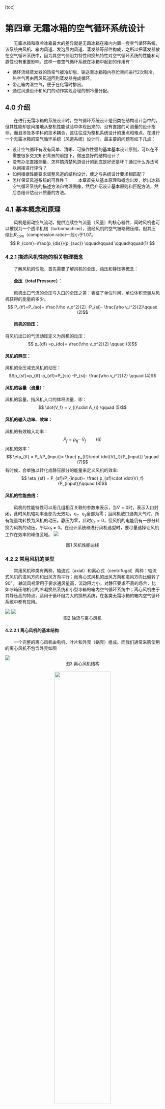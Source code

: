 [toc]

# 第四章    无霜冰箱的空气循环系统设计


&emsp;&emsp;无霜冰箱和直冷冰箱最大的差异就是无霜冰箱在箱内内置一套空气循环系统，该系统由风机、箱内风道、发泡层内风道、蒸发器等部件构成，之所以把蒸发器放在空气循环系统中，因为其空气侧阻力特性和换热特性对空气循环系统的性能和可靠性也有重要影响。这样一套空气循环系统在冰箱中起到的作用有：
* 循环流经蒸发器的热空气被冷却后，输送至冰箱箱内存贮空间进行2次制冷，热空气再由回风风道回到蒸发器完成循环。
* 带走箱内湿空气，便于在化霜时排出。
* 通过风道设计和风门的动作实现合理的制冷量分配。
  
## 4.0 介绍 
&emsp;&emsp;在进行无霜冰箱的系统设计时，空气循环系统设计是归类在结构设计当中的，但其性能却是间接地从整机性能试验中体现出来的，没有直接的可测量的设计指标，而且涉及多学科的技术耦合，这往往成为整机系统设计的重点和难点。在进行一个无霜冰箱的空气循环系统（风道系统）设计时，最主要的问题有如下几点：
* 设计空气循环有没有简单、清晰、可操作性强的基本基本设计原则，可以在不需要很多交叉知识背景的前提下，做出良好的结构设计？
* 没有办法直接测量，怎样搞清楚风道设计的到底是好还是坏？通过什么办法可以间接进行评价？
* 如何根据性能要求调整风道的结构设计，使之与系统设计要求相匹配？
* 怎样保证风道系统的可靠性？
&emsp;&emsp;本章首先从基本原理和概念出发，给出冰箱空气循环系统的描述方法和物理图像，然后介绍设计基本原则和匹配方法，然后总结评估设计质量的方法。

## 4.1 基本概念和原理
&emsp;&emsp;风机是驱动空气流动，提供连续空气流量（风量）的核心器件，同时风机也可以被视为一个透平机械（turbomachine），流经风机的空气被略微压缩，但其压缩比$R_{com}$（compression ratio)一般小于1.07。
$$ R_{com}=\frac{p_{dis}}{p_{suc}} \qquad\qquad \qquad\qquad(1) $$


### 4.2.1 描述风机性能的相关物理概念

&emsp;&emsp;了解风机的性能，首先需要了解风机的全压、动压和静压等概念：
#### &emsp;&emsp;全压（total Pressure）：
&emsp;&emsp;风机出口气流的全压与入口的全压之差：表征了单位时间，单位体积流量从风机获得的能量的多少。
$$ P_{tf}=P_{so}+ \frac{\rho v_o^2}{2} -P_{si}- \frac{\rho v_i^2}{2}\qquad (2)$$ 
#### &emsp;&emsp;风机的动压：
将风机出口的气流动压定义为风机的动压：
$$ p_{df} =p_{do}= \frac{\rho v_o^2}{2} \qquad (3)$$
#### 风机的静压：
风机的全压减去风机的动压：$$p_{sf}=p_{tf}-p_{df}=P_{so} -P_{si}- \frac{\rho v_i^2}{2} \qquad (4)$$
#### 风机的容量（流量）：
风机的容量，指风机入口的体积流量，即：
$$ \dot{V_f} = v_{i}\cdot A_{i} \qquad (5)$$
#### 风机的输入功率、效率：
风机的有效输入功率：
$$ P_f = p_{tf}\cdot \dot{V}_f \qquad (6)$$
风机的效率：
$$ \eta_{tf} = P_f/P_{input}= \frac{ p_{tf}\cdot \dot{V}_f}{P_{input}} \qquad (7)$$
有时候，会单独以转化成静压部分的能量来定义风机的效率:
$$ \eta_{sf} = P_{sf}/P_{input}= \frac{ p_{sf}\cdot \dot{V}_f}{P_{input}}\qquad (8)$$
#### 风机的性能曲线：
&emsp;&emsp;风机的性能特性可以用几组相互关联的参数来表示，当$\dot{V}=0$时，表示入口封闭，此时风机轴功率全部为无效功，$\eta_t$、$\eta_s$全部为零；当风机敞口通向大气时，所有能量均转换为风机的动压，静压为零，此时$\eta_s=0$，但风机的电能仍有一部分转换为风机的动压，所以$\eta_t \ne 0$。在设计系统和进行风机选型时，要尽量选择让风机工作在效率的峰值区域。
<img src = "fig_1_fan_curve.png">
<center> 图1 风机性能曲线 </center>

### 4.2.2 常用风机的类型
&emsp;&emsp;常用风机种类有两种，轴流式（axial）和离心式（centrifugal）两种：轴流式风机的进风方向和出风方向平行；而离心式风机的出风方向和进风方向比偏转了$90^\circ$， 轴流风机常用于要求通风量高，流动阻力小，对静压要求不高的场合，比如冰箱压缩机仓的冷凝换热系统和小型冰箱的箱内空气循环系统中；离心风机由于其静压高的特点，适用于循环阻力大的换热系统，在各类无霜冰箱的箱内空气循环系统中都有应用。

<img src = "axial_fan.jpg" >

<img src =  "centrifugal_fan.jpg">

<center>图2 轴流与离心风机
</center>

#### 4.2.2.1 离心风机的基本结构 
&emsp;&emsp;一个完整的离心风机由电机、叶片和外壳（蜗壳）组成。而我们通常采购使用的离心风机不包含外壳如图

<img src = "centrifugal_structural.png">
<center>图3 离心风机结构</center>
&emsp;&emsp;

<center><img src = "lixin.jpg" width="60% ">

图4 冰箱用离心风机结构</center>
&emsp;&emsp;离心风机通过叶片旋转产生的离心力将空气“甩”出而产生气流，离心风机产生的气流的静压比轴流风机要大，离心风机通常需要在外壳的配合下，将离开叶片的气流的流速降低，从而使动压转换成静压，以适应高流阻的应用环境,见图5。
<img src = "sp_centri_fan.png ">
图5 离心风机出口静压分布
&emsp;&emsp;离心风机产生的气流离开叶片时，既有径向速度又有切向速度，所以离心风机的叶片结构设计决定了离心风机的性能表现。
<center><img src = "blade_performance.png">
图5 叶片设计与性能曲线</center>


上图中是前向叶片和后向叶片的结构和性能曲线，前向叶片的末端向旋转方向弯曲，而后向叶片正好相反。前向叶片末端气流的流速较大，后向叶片流速较低。
在同等直径条件下：前向叶片的$P - \dot{Q}$曲线较为平坦,随着风量增加，其功率迅速升高，并且功率增加幅度也随风量增加而增加（$\frac{d^2 P}{d\dot{Q}^2}>0)$，容易产生过载现象;而后向叶片随着通风量增加，其功率曲线存在一个极值点，经过此点后，随着风量增加，需要输入的功率反而下降，不会产生过载现象。
&emsp;&emsp;通常在冰箱系统中，在同等系统阻力条件下，一般都选择后向叶片的离心风机，以获得最高的风量和最低的输入功率。
&emsp;&emsp;离心风机需要配套的外壳将出风导向机器的出风流道，同时降低出口流速，在降低流动阻力的同时提高出风的静压，这对于提升系统的性能和效率非常重要，在冰箱系统设计中，离心风机外壳（蜗壳）设计的优劣对于整机的制冷性能和噪音表现影响很大。


#### 系统阻力
&emsp;&emsp;当气流离开风扇开始在风道内流动，则会因摩擦损失部分能量，从风道入口到风道出口，气流的静压呈逐渐降低的趋势。总体而言，摩擦造成的静压损失和风道内的流速的平方呈正比，在管道截面不变的情况下，系统阻力曲线呈抛物线的形状。

$$ \Delta p  = a \frac{v^2}{D_h}$$

#### 风机定律
&emsp;&emsp;几何结构类似的风机，其性能可以通过风机定律很方便地获得，假设入口空气状态相同,则风机定律可以总结如下：
* 当风机直径$D_f$不变时：流量跟转速的一次方成正比；压力跟转速的立方成正比；功率和转速的立方成正比
  *  $ \dot{V} \propto N_f$ 
  * $ p_f \propto N_f^2$
  * $ P_f \propto N_f^3$
* 当风机转速$N_f$不变时：流量跟风机直径的三次方成正比；压力跟风机直径的平方成正比；输入功率跟风机直径的5次方成正比
  *  $ \dot{V} \propto D_f^3$ 
  * $ p_f \propto D_f^2$
  * $ P_f \propto D_f^5$    

&emsp;&emsp;在进行设计选型时，可以根据已有产品的风机参数，按照风机定律，推算新产品所需风机的参数。




## 4.2 空气循环系统的性能和匹配

### 4.2.1 空气循环对制冷系统的影响

   *  对制冷系统工况的影响： 与蒸发器内流过的低温制冷剂换热，空气循环的流速越大，换热能力就越强，体现在蒸发器的空气侧传热热阻减小(即$UA_{evap}\uparrow$），流经蒸发器前后的气流温差变小（$[T_{a-in}-T_{a-out}]\downarrow$),制冷剂与空气的传热温差变小（$\Delta T_m \downarrow$），这对提高制冷系统的性能是非常重要的。
  $$ Q_e = \dot{V}_a \rho_a C_{p.a}(T_{a-in}-T_{a-out})=UA_{evap}\Delta T_m$$
  $$ \Delta T_m = \frac{(T_{in}-T_{evap})-(T_{out}-T_{evap})}{ln(\frac{T_{in}-T_{evap}}{T_{out}-T_{evap}})}
  $$
* 系统风量对整机耗电量的影响
  * 系统风量增加，制冷系统的工况一般会得到优化，系统的COP提升，压缩机消耗电能会降低。
  * 系统的循环风量提升，如果没有造成风机输入功率明显增加（如减小系统阻力，使系统工作在风机的效率最高点），则风循环系统+制冷系统的总电能消耗会明显降低。
  * 如果系统的循环风量提升是依靠风机转速提高来实现的，则风机消耗的电能有可能会增加，与制冷系统消耗电能降低相抵消。

### 4.2.2 空气循环系统的特性曲线：
<img src = "sys_cur.png">

&emsp;&emsp;优化空气循环系统的三条路：

1、 使用更高性能的风机，获取更高的风量
2、 优化系统阻抗曲线，获得更大的系统风量
3、 在总风量满足系统需要的情况下，降低风机转速，获得更好的噪音表现

在进行冰箱空气循环系统设计时，最重要的工作就是风机的选型、风道的低阻抗设计和风机转速的匹配，做好这三点就能实现整机性能和噪音的优化匹配。

### 4.2.3 风循环系统的可靠性








## 4.3 空气循环系统的性能评价

## 4.4 空气循环系统的设计与匹配方法

## 4.5 可靠性设计

# <center>第四章    箱内风循环系统设计 </center>


&emsp;&emsp;无霜冰箱和直冷冰箱最大的差异就是无霜冰箱在箱内有一套空气循环系统，该系统由风机、出风风道、回风风道等结构件和风门、传感器等控制部件构成，俗称为风循环系统或风道系统。不同于直冷冰箱直接通过换热器将制冷量直接传递到箱内各间室，风冷冰箱的制冷量的输送、分配和调控都是依靠箱内空气循环系统进行的，风机产生的循环风充当了“二次制冷剂”的作用，即蒸发器把制冷量传递给流经蒸发器管外侧的箱内循环气流，风道系统再调配风量进入各个间室满足其制冷需求。
&emsp;&emsp;从总体看，风循环系统对于风冷（无霜）冰箱的性能、质量和成本都有重要影响，体现在如下几个方面：
  * 系统循环风量和风压会影响制冷系统的工况，从而影响制冷系统产生的制冷量大小和电能消耗量的多少，而这正是家用冰箱的重点性能指标。
  * 制冷量分配是风道系统的重要功能，如果制冷量的分配无法满足各个间室的动态需求，也会造成制冷量的浪费和额外的电能消耗，对冰箱的性能指标不利。
  * 制冷量和耗电量两个指标直接关系到制冷系统的选型和箱体结构设计，而这两项设计对总成本的影响非常大，有可能直接决定产品开发的成败。
  * 风循环系统会把箱内的水汽携带至蒸发器的冷表面产生结霜，随着霜层的累积，风循环通道变窄甚至堵死，其制冷量输送和分配功能也会逐渐丧失，导致冰箱不能正常工作。虽然有化霜系统定时除霜，但如果风道系统设计不当，冰箱在正常化霜周期内就有可能出现无法正常工作的情况，产品如果上市前未发现，则有可能招致严重的售后投诉。
  
&emsp;&emsp;在进行无霜冰箱的系统设计时，空气循环系统设计是归类在结构设计当中的，但由于缺乏直接测量风循环系统性能的方法和设备，结构设计人员无法直接进行计算和测量，虽然现在已经有CAE等手段进行建模分析，但其准确性和实用性仍需进一步提高，目前冰箱产品的风循环系统设计的性能评价仍然是依靠整机性能试验进行间接评价，这个流程是这样的：
 >   “设计$\rightarrow $制作样机$\rightarrow $性能测试 $\rightarrow $ 分析整改$\rightarrow $制作样机$\rightarrow $性能测试$\cdots \cdots$”

&emsp;&emsp;如果结构设计师不了解风循环系统的设计原理和方法，完全按照个人理解乱画或者对着竞品照猫画虎，制冷设计师又不懂得风循环系统对制冷系统性能的影响，无法根据性能试验数据评估风循环系统性能并给出优化建议，这种情况就会对产品开发造成灾难性的影响。
&emsp;&emsp;对多年的无霜冰箱开发经验进行总结，在进行无霜冰箱的空气循环系统（设计时，设计人员最重要的工作是回答和解决以下4个难题：
* 在不需要掌握复杂的系统分析工具的前提下，怎样给出一个科学合理的基础设计，避免后续伤筋动骨改模具？
* 怎样评价风道设计的到底是好还是坏？通过什么办法可以间接进行评价？
* 如何根据性能要求调整风道的结构设计，使之与系统设计要求相匹配？
* 怎样保证风道系统的可靠性？

&emsp;&emsp;本章的主要内容将针对以上4个问题进行展开，首先介绍风循环系统相关的流体机械的原理和概念，然后介绍风循环系统在冰箱系统中的性能评价方法，然后介绍风道系统的基本设计和选型方法，最后对系统可靠性设计进行讨论。希望读者通过阅读本章内容，能够掌握风循环系统设计的基本原理和方法，能够根据产品的设计需求和实验数据进行风道系统的设计和优化，保证冰箱的性能和质量同时达到设计达标。

## 4.1 风机与风道系统的相关基本概念

